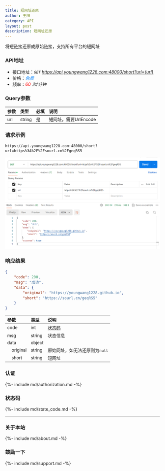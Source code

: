 ```yaml
---
title: 短网址还原
author: 王阳
category: API
layout: post
description: 短网址还原
---
```


将短链接还原成原始链接，支持所有平台的短网址

### API地址
* 接口地址：*`GET` https://api.youngwang1228.com:48000/short?url={url}*
* 价格：*<span style="color: dodgerblue;">免费</span>*
* 频率：*<span style="color: red;">60</span> 次/分钟*

### Query参数
<div class="table-wrapper" markdown="block">

参数        |类型        |必填         |说明
:-          |:-         |:-           |:-
url         |string     |是           |短网址，需要UrlEncode

</div>

### 请求示例
```
https://api.youngwang1228.com:48000/short?url=https%3A%2F%2Fsourl.cn%2FgeqRS5
```
![short](/assets/doc/short/1.png)


### 响应结果
```json
{
    "code": 200,
    "msg": "成功",
    "data": {
        "original": "https://youngwang1228.github.io",
        "short": "https://sourl.cn/geqRS5"
    }
}
```

<div class="table-wrapper" markdown="block">

参数               |类型       |说明
:-                |:-        |:-
code               |int        |[状态码](#status)
msg                |string     |状态信息
data               |object     |
&emsp;original     |string     |原始网址，如无法还原则为`null`
&emsp;short        |string     |短网址

</div>


### 认证
{%- include md/authorization.md -%}


### <span id="status">状态码</span>
{%- include md/state_code.md -%}

---

### 关于本站
{%- include md/about.md -%}

### 鼓励一下
{%- include md/support.md -%}
